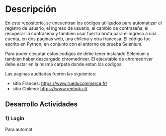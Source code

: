 # Descripción
En este repositorio, se encuentran los códigos utilizados para automatizar el registro de usuario, el ingreso de usuario, el cambio de contraseña, el recuperar la contraseña y tambien usar fuerza bruta para el ingreso a una cuenta, en dos paginas web, una chilena y otra francesa. El código fue escrito en Python, en conjunto con el entorno de prueba Selenium.

Para poder ejecutar estos codigos de debe tener instalado Selenium y tambien haber descargado chromedriver. El ejecutable de chromedriver debe estar en la misma carpeta donde estan los codigos.

Las paginas auditadas fueron las siguientes:
* sitio Frances: https://www.rueducommerce.fr/
* sitio Chileno: https://www.reebok.cl/


## Desarrollo Actividades

### 1) Login

Para automat
